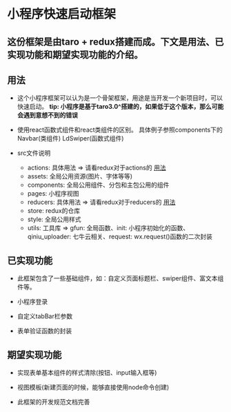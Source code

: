    #                        小程序快速启动框架

## 这份框架是由taro + redux搭建而成。下文是用法、已实现功能和期望实现功能的介绍。

## 用法
* 这个小程序框架可以认为是一个骨架框架，用途是当开发一个新项目时，可以快速启动。
  **tip: 小程序是基于taro3.0^搭建的，如果低于这个版本，那么可能会遇到意想不到的错误**

* 使用react函数式组件和react类组件的区别。 具体例子参照components下的 Navbar(类组件) LdSwiper(函数式组件)

* src文件说明
  * actions: 具体用法 => 请看redux对于actions的 [用法](https://www.redux.org.cn/docs/basics/Actions.html)
  * assets: 全局公用资源(图片、字体等等)
  * components: 全局公用组件、分包和主包公用的组件
  * pages: 小程序视图
  * reducers: 具体用法 => 请看redux对于reducers的 [用法](https://www.redux.org.cn/docs/basics/Reducers.html)
  * store: redux的仓库
  * style: 全局公用样式
  * utils: 工具库 => gfun: 全局函数、init: 小程序初始化的函数、qiniu_uploader: 七牛云相关、request: wx.request()函数的二次封装

## 已实现功能
* 此框架包含了一些基础组件，如：自定义页面标题栏、swiper组件、富文本组件等。

* 小程序登录

* 自定义tabBar栏参数

* 表单验证函数的封装

## 期望实现功能
* 实现表单基本组件的样式清除(按钮、input输入框等)

* 视图模板(新建页面的时候，能够直接使用node命令创建)

* 此框架的开发规范文档完善
